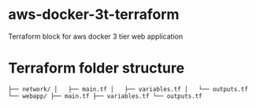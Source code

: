 # aws-docker-3t-terraform
Terraform block for aws docker 3 tier web application


# Terraform folder structure

`
├── network/
│   ├── main.tf
│   ├── variables.tf
│   └── outputs.tf
└── webapp/
    ├── main.tf
    ├── variables.tf
    └── outputs.tf
`
